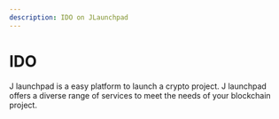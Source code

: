 ```yaml
---
description: IDO on JLaunchpad
---
```


# IDO

J launchpad is a easy platform to launch a crypto project. J launchpad offers a diverse range of services to meet the needs of your blockchain project.

